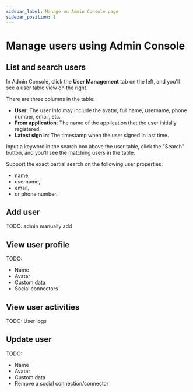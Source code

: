```yaml
---
sidebar_label: Manage on Admin Console page
sidebar_position: 1
---
```


# Manage users using Admin Console

## List and search users

In Admin Console, click the **User Management** tab on the left, and you'll see a user table view on the right.

There are three columns in the table:

- **User**: The user info may include the avatar, full name, username, phone number, email, etc.
- **From application**: The name of the application that the user initially registered.
- **Latest sign in**: The timestamp when the user signed in last time.

Input a keyword in the search box above the user table, click the "Search" button, and you'll see the matching users in the table.

Support the exact partial search on the following user properties:

- name,
- username,
- email,
- or phone number.

## Add user

TODO: admin manually add

## View user profile

TODO:

- Name
- Avatar
- Custom data
- Social connectors

## View user activities

TODO: User logs

## Update user

TODO:

- Name
- Avatar
- Custom data
- Remove a social connection/connector

